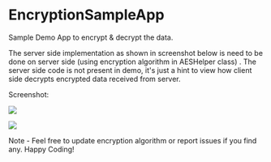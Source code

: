 # EncryptionSampleApp
Sample Demo App to encrypt &amp; decrypt the data.

The server side implementation as shown in screenshot below is need to be done on server side (using encryption algorithm in AESHelper class) . The server side code is not present in demo, it's just a hint to view how client side decrypts encrypted data received from server.

Screenshot:

![](https://cloud.githubusercontent.com/assets/7499477/8354000/f867b9f0-1b61-11e5-962e-3923594f7692.png)

![](https://cloud.githubusercontent.com/assets/7499477/8355470/1aafa09e-1b6d-11e5-8567-c58bd8eb2918.png)

Note - Feel free to update encryption algorithm or report issues if you find any. Happy Coding!

